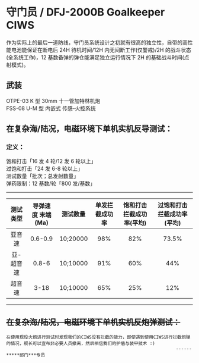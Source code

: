 # 守门员 / DFJ-2000B Goalkeeper CIWS

作为实际上的最后一道防线，守门员系统设计之初就有很高的独立性，自带的高性能电池能保证在断电后 24H 待机时间/12H 内无间断工作(仅警戒)/2H 的战斗状态(全系统工作)，12 基数备弹的弹仓能满足独立运行情况下 2H 的基础战斗时间(点射模式)。

## 武装

OTPE-03 K 型 30mm 十一管加特林机炮  
FSS-08 U-M 型 内嵌式 传感-火控系统

## 在复杂海/陆况，电磁环境下单机实机反导测试：

### 定义：

饱和打击「16 发 4 轮/12 发 6 轮以上」  
过饱和打击「24 发 6-8 轮以上」  
测试数量「批次；总发射数量」  
弹药限制：12 基数/轮「800 发/基数」

---

| 测试类型  | 导弹速度 末端(Ma) | 测试数量 | 单发拦截成功率 | 饱和打击拦截成功率(平均) | 过饱和打击拦截成功率(平均) |
| :-------: | :---------------: | :------: | :------------: | :----------------------: | :------------------------: |
|  亚音速   |      0.6-0.9      | 10;20000 |      98%       |           82%            |           73.5%            |
| 亚-超音速 |       0.8-6       | 10;10000 |      91%       |           60%            |            44%             |
|  超音速   |       3-18        | 10;10000 |      65%       |           25%            |            12%             |

---

## ~~在复杂海/陆况，电磁环境下单机实机反炮弹测试：~~

    在使用现役火炮进行测试时发现我们的CIWS没有拦截的能力，即使遇到使用CIWS进行拦截炮弹的情况，舰长可以宣布非必要人员撤离，然后相信我们的护盾与装甲技术 :)
    																------*****部门***专员
